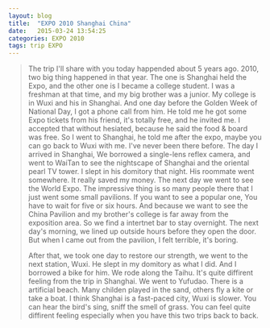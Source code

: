 ```yaml
---
layout: blog
title:  "EXPO 2010 Shanghai China"
date:   2015-03-24 13:54:25
categories: EXPO 2010
tags: trip EXPO
---
```


> The trip I'll share with you today happended about 5 years ago. 
> 2010, two big thing happened in that year. The one is Shanghai held the Expo, and the other one is I became a college student.
> I was a freshman at that time, and my big brother was a junior. My college is in Wuxi and his in Shanghai. 
> And one day before the Golden Week of National Day, I got a phone call from him. He told me he got some Expo tickets from his friend, it's totally free, and he invited me. I accepted that without hesiated, because he said the food & board was free. So I went to Shanghai, he told me after the expo, maybe you can go back to Wuxi with me. I've never been there before.
> The day I arrived in Shanghai, We borrowed a single-lens reflex camera, and went to WaiTan to see the nightscape of Shanghai and the oriental pearl TV tower. I slept in his domitory that night. His roommate went somewhere. It really saved my money. The next day we went to see the World Expo. The impressive thing is so many people there that I just went some small pavilions. If you want to see a popular one, You have to wait for five or six hours. And because we want to see the China Pavilion and my brother's college is far away from the exposition area. So we find a intertnet bar to stay overnight. The next day's morning, we lined up outside hours before they open the door. But when I came out from the pavilion, I felt terrible, it's boring. 
> 
> After that, we took one day to restore our strength, we went to the next station, Wuxi. He slept in my domitory as what I did. And I borrowed a bike for him. We rode along the Taihu. It's quite diffirent feeling from the trip in Shanghai. We went to Yufudao. There is a artificial beach. Many childen played in the sand, others fly a kite or take a boat. I think Shanghai is a fast-paced city, Wuxi is slower. You can hear the bird's sing, sniff the smell of grass. You can feel quite diffirent feeling especially when you have this two trips back to back.